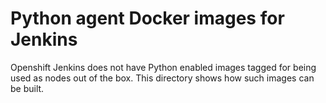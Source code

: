 # Python agent Docker images for Jenkins
Openshift Jenkins does not have Python enabled images tagged for being used as nodes out of the box. This directory shows how such images can be built.
